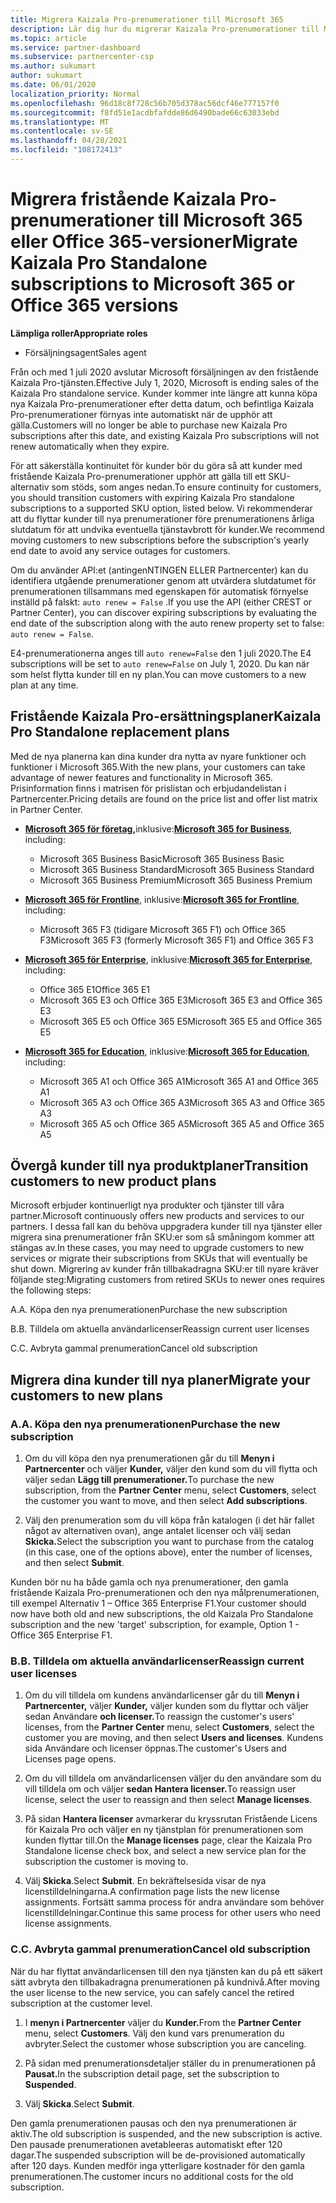 ```yaml
---
title: Migrera Kaizala Pro-prenumerationer till Microsoft 365
description: Lär dig hur du migrerar Kaizala Pro-prenumerationer till Microsoft 365- eller Office 365-versioner. Läs den här artikeln för mer information om hur du övergår till dina kunder.
ms.topic: article
ms.service: partner-dashboard
ms.subservice: partnercenter-csp
ms.author: sukumart
author: sukumart
ms.date: 06/01/2020
localization_priority: Normal
ms.openlocfilehash: 96d18c8f728c56b705d378ac56dcf46e777157f0
ms.sourcegitcommit: f8fd51e1acdbfafdde86d6490bade66c63033ebd
ms.translationtype: MT
ms.contentlocale: sv-SE
ms.lasthandoff: 04/28/2021
ms.locfileid: "108172413"
---
```

# <a name="migrate-kaizala-pro-standalone-subscriptions-to-microsoft-365-or-office-365-versions"></a><span data-ttu-id="4285a-104">Migrera fristående Kaizala Pro-prenumerationer till Microsoft 365 eller Office 365-versioner</span><span class="sxs-lookup"><span data-stu-id="4285a-104">Migrate Kaizala Pro Standalone subscriptions to Microsoft 365 or Office 365 versions</span></span>

<span data-ttu-id="4285a-105">**Lämpliga roller**</span><span class="sxs-lookup"><span data-stu-id="4285a-105">**Appropriate roles**</span></span>

- <span data-ttu-id="4285a-106">Försäljningsagent</span><span class="sxs-lookup"><span data-stu-id="4285a-106">Sales agent</span></span>

<span data-ttu-id="4285a-107">Från och med 1 juli 2020 avslutar Microsoft försäljningen av den fristående Kaizala Pro-tjänsten.</span><span class="sxs-lookup"><span data-stu-id="4285a-107">Effective July 1, 2020, Microsoft is ending sales of the Kaizala Pro standalone service.</span></span> <span data-ttu-id="4285a-108">Kunder kommer inte längre att kunna köpa nya Kaizala Pro-prenumerationer efter detta datum, och befintliga Kaizala Pro-prenumerationer förnyas inte automatiskt när de upphör att gälla.</span><span class="sxs-lookup"><span data-stu-id="4285a-108">Customers will no longer be able to purchase new Kaizala Pro subscriptions after this date, and existing Kaizala Pro subscriptions will not renew automatically when they expire.</span></span>

<span data-ttu-id="4285a-109">För att säkerställa kontinuitet för kunder bör du göra så att kunder med fristående Kaizala Pro-prenumerationer upphör att gälla till ett SKU-alternativ som stöds, som anges nedan.</span><span class="sxs-lookup"><span data-stu-id="4285a-109">To ensure continuity for customers, you should transition customers with expiring Kaizala Pro standalone subscriptions to a supported SKU option, listed below.</span></span> <span data-ttu-id="4285a-110">Vi rekommenderar att du flyttar kunder till nya prenumerationer före prenumerationens årliga slutdatum för att undvika eventuella tjänstavbrott för kunder.</span><span class="sxs-lookup"><span data-stu-id="4285a-110">We recommend moving customers to new subscriptions before the subscription's yearly end date to avoid any service outages for customers.</span></span>

<span data-ttu-id="4285a-111">Om du använder API:et (antingenNTINGEN ELLER Partnercenter) kan du identifiera utgående prenumerationer genom att utvärdera slutdatumet för prenumerationen tillsammans med egenskapen för automatisk förnyelse inställd på falskt: `auto renew = False` .</span><span class="sxs-lookup"><span data-stu-id="4285a-111">If you use the API (either CREST or Partner Center), you can discover expiring subscriptions by evaluating the end date of the subscription along with the auto renew property set to false: `auto renew = False`.</span></span>

<span data-ttu-id="4285a-112">E4-prenumerationerna anges till `auto renew=False` den 1 juli 2020.</span><span class="sxs-lookup"><span data-stu-id="4285a-112">The E4 subscriptions will be set to `auto renew=False` on July 1, 2020.</span></span> <span data-ttu-id="4285a-113">Du kan när som helst flytta kunder till en ny plan.</span><span class="sxs-lookup"><span data-stu-id="4285a-113">You can move customers to a new plan at any time.</span></span>

## <a name="kaizala-pro-standalone-replacement-plans"></a><span data-ttu-id="4285a-114">Fristående Kaizala Pro-ersättningsplaner</span><span class="sxs-lookup"><span data-stu-id="4285a-114">Kaizala Pro Standalone replacement plans</span></span>

<span data-ttu-id="4285a-115">Med de nya planerna kan dina kunder dra nytta av nyare funktioner och funktioner i Microsoft 365.</span><span class="sxs-lookup"><span data-stu-id="4285a-115">With the new plans, your customers can take advantage of newer features and functionality in Microsoft 365.</span></span> <span data-ttu-id="4285a-116">Prisinformation finns i matrisen för prislistan och erbjudandelistan i Partnercenter.</span><span class="sxs-lookup"><span data-stu-id="4285a-116">Pricing details are found on the price list and offer list matrix in Partner Center.</span></span>

- <span data-ttu-id="4285a-117">[**Microsoft 365 för företag,**](https://www.microsoft.com/microsoft-365/compare-all-microsoft-365-products?&activetab=tab:primaryr2)inklusive:</span><span class="sxs-lookup"><span data-stu-id="4285a-117">[**Microsoft 365 for Business**](https://www.microsoft.com/microsoft-365/compare-all-microsoft-365-products?&activetab=tab:primaryr2), including:</span></span>  
   - <span data-ttu-id="4285a-118">Microsoft 365 Business Basic</span><span class="sxs-lookup"><span data-stu-id="4285a-118">Microsoft 365 Business Basic</span></span>
   - <span data-ttu-id="4285a-119">Microsoft 365 Business Standard</span><span class="sxs-lookup"><span data-stu-id="4285a-119">Microsoft 365 Business Standard</span></span>
   - <span data-ttu-id="4285a-120">Microsoft 365 Business Premium</span><span class="sxs-lookup"><span data-stu-id="4285a-120">Microsoft 365 Business Premium</span></span>
    
- <span data-ttu-id="4285a-121">[**Microsoft 365 för Frontline**](https://www.microsoft.com/microsoft-365/microsoft-365-enterprise-f3?activetab=pivot:overviewtab), inklusive:</span><span class="sxs-lookup"><span data-stu-id="4285a-121">[**Microsoft 365 for Frontline**](https://www.microsoft.com/microsoft-365/microsoft-365-enterprise-f3?activetab=pivot:overviewtab), including:</span></span>
   - <span data-ttu-id="4285a-122">Microsoft 365 F3 (tidigare Microsoft 365 F1) och Office 365 F3</span><span class="sxs-lookup"><span data-stu-id="4285a-122">Microsoft 365 F3 (formerly Microsoft 365 F1) and Office 365 F3</span></span>
    
- <span data-ttu-id="4285a-123">[**Microsoft 365 för Enterprise**](https://www.microsoft.com/microsoft-365/compare-microsoft-365-enterprise-plans), inklusive:</span><span class="sxs-lookup"><span data-stu-id="4285a-123">[**Microsoft 365 for Enterprise**](https://www.microsoft.com/microsoft-365/compare-microsoft-365-enterprise-plans), including:</span></span> 
   - <span data-ttu-id="4285a-124">Office 365 E1</span><span class="sxs-lookup"><span data-stu-id="4285a-124">Office 365 E1</span></span>
   - <span data-ttu-id="4285a-125">Microsoft 365 E3 och Office 365 E3</span><span class="sxs-lookup"><span data-stu-id="4285a-125">Microsoft 365 E3 and Office 365 E3</span></span>
   - <span data-ttu-id="4285a-126">Microsoft 365 E5 och Office 365 E5</span><span class="sxs-lookup"><span data-stu-id="4285a-126">Microsoft 365 E5 and Office 365 E5</span></span>

- <span data-ttu-id="4285a-127">[**Microsoft 365 for Education**](https://www.microsoft.com/education/buy-license/microsoft365), inklusive:</span><span class="sxs-lookup"><span data-stu-id="4285a-127">[**Microsoft 365 for Education**](https://www.microsoft.com/education/buy-license/microsoft365), including:</span></span> 
    - <span data-ttu-id="4285a-128">Microsoft 365 A1 och Office 365 A1</span><span class="sxs-lookup"><span data-stu-id="4285a-128">Microsoft 365 A1 and Office 365 A1</span></span>
    - <span data-ttu-id="4285a-129">Microsoft 365 A3 och Office 365 A3</span><span class="sxs-lookup"><span data-stu-id="4285a-129">Microsoft 365 A3 and Office 365 A3</span></span>
    - <span data-ttu-id="4285a-130">Microsoft 365 A5 och Office 365 A5</span><span class="sxs-lookup"><span data-stu-id="4285a-130">Microsoft 365 A5 and Office 365 A5</span></span>

## <a name="transition-customers-to-new-product-plans"></a><span data-ttu-id="4285a-131">Övergå kunder till nya produktplaner</span><span class="sxs-lookup"><span data-stu-id="4285a-131">Transition customers to new product plans</span></span>

<span data-ttu-id="4285a-132">Microsoft erbjuder kontinuerligt nya produkter och tjänster till våra partner.</span><span class="sxs-lookup"><span data-stu-id="4285a-132">Microsoft continuously offers new products and services to our partners.</span></span> <span data-ttu-id="4285a-133">I dessa fall kan du behöva uppgradera kunder till nya tjänster eller migrera sina prenumerationer från SKU:er som så småningom kommer att stängas av.</span><span class="sxs-lookup"><span data-stu-id="4285a-133">In these cases, you may need to upgrade customers to new services or migrate their subscriptions from SKUs that will eventually be shut down.</span></span> <span data-ttu-id="4285a-134">Migrering av kunder från tillbakadragna SKU:er till nyare kräver följande steg:</span><span class="sxs-lookup"><span data-stu-id="4285a-134">Migrating customers from retired SKUs to newer ones requires the following steps:</span></span>

<span data-ttu-id="4285a-135">A.</span><span class="sxs-lookup"><span data-stu-id="4285a-135">A.</span></span> <span data-ttu-id="4285a-136">Köpa den nya prenumerationen</span><span class="sxs-lookup"><span data-stu-id="4285a-136">Purchase the new subscription</span></span>

<span data-ttu-id="4285a-137">B.</span><span class="sxs-lookup"><span data-stu-id="4285a-137">B.</span></span> <span data-ttu-id="4285a-138">Tilldela om aktuella användarlicenser</span><span class="sxs-lookup"><span data-stu-id="4285a-138">Reassign current user licenses</span></span>

<span data-ttu-id="4285a-139">C.</span><span class="sxs-lookup"><span data-stu-id="4285a-139">C.</span></span> <span data-ttu-id="4285a-140">Avbryta gammal prenumeration</span><span class="sxs-lookup"><span data-stu-id="4285a-140">Cancel old subscription</span></span>


## <a name="migrate-your-customers-to-new-plans"></a><span data-ttu-id="4285a-141">Migrera dina kunder till nya planer</span><span class="sxs-lookup"><span data-stu-id="4285a-141">Migrate your customers to new plans</span></span>

### <a name="a-purchase-the-new-subscription"></a><span data-ttu-id="4285a-142">A.</span><span class="sxs-lookup"><span data-stu-id="4285a-142">A.</span></span> <span data-ttu-id="4285a-143">Köpa den nya prenumerationen</span><span class="sxs-lookup"><span data-stu-id="4285a-143">Purchase the new subscription</span></span>

1. <span data-ttu-id="4285a-144">Om du vill köpa den nya prenumerationen går du till **Menyn i Partnercenter** och väljer **Kunder,** väljer den kund som du vill flytta och väljer sedan **Lägg till prenumerationer.**</span><span class="sxs-lookup"><span data-stu-id="4285a-144">To purchase the new subscription, from the **Partner Center** menu, select **Customers**, select the customer you want to move, and then select **Add subscriptions**.</span></span>

2. <span data-ttu-id="4285a-145">Välj den prenumeration som du vill köpa från katalogen (i det här fallet något av alternativen ovan), ange antalet licenser och välj sedan **Skicka.**</span><span class="sxs-lookup"><span data-stu-id="4285a-145">Select the subscription you want to purchase from the catalog (in this case, one of the options above), enter the number of licenses, and then select **Submit**.</span></span>

<span data-ttu-id="4285a-146">Kunden bör nu ha både gamla och nya prenumerationer, den gamla fristående Kaizala Pro-prenumerationen och den nya målprenumerationen, till exempel Alternativ 1 – Office 365 Enterprise F1.</span><span class="sxs-lookup"><span data-stu-id="4285a-146">Your customer should now have both old and new subscriptions, the old Kaizala Pro Standalone subscription and the new 'target' subscription, for example, Option 1 - Office 365 Enterprise F1.</span></span>

### <a name="b-reassign-current-user-licenses"></a><span data-ttu-id="4285a-147">B.</span><span class="sxs-lookup"><span data-stu-id="4285a-147">B.</span></span> <span data-ttu-id="4285a-148">Tilldela om aktuella användarlicenser</span><span class="sxs-lookup"><span data-stu-id="4285a-148">Reassign current user licenses</span></span>

1. <span data-ttu-id="4285a-149">Om du vill tilldela om kundens användarlicenser går du till **Menyn i Partnercenter,** väljer **Kunder,** väljer kunden som du flyttar och väljer sedan Användare **och licenser.**</span><span class="sxs-lookup"><span data-stu-id="4285a-149">To reassign the customer's users' licenses, from the **Partner Center** menu, select **Customers**, select the customer you are moving, and then select **Users and licenses**.</span></span> <span data-ttu-id="4285a-150">Kundens sida Användare och licenser öppnas.</span><span class="sxs-lookup"><span data-stu-id="4285a-150">The customer's Users and Licenses page opens.</span></span>

2. <span data-ttu-id="4285a-151">Om du vill tilldela om användarlicensen väljer du den användare som du vill tilldela om och väljer **sedan Hantera licenser.**</span><span class="sxs-lookup"><span data-stu-id="4285a-151">To reassign user license, select the user to reassign and then select **Manage licenses**.</span></span>

3. <span data-ttu-id="4285a-152">På sidan **Hantera licenser** avmarkerar du kryssrutan Fristående Licens för Kaizala Pro och väljer en ny tjänstplan för prenumerationen som kunden flyttar till.</span><span class="sxs-lookup"><span data-stu-id="4285a-152">On the **Manage licenses** page, clear the Kaizala Pro Standalone license check box, and select a new service plan for the subscription the customer is moving to.</span></span>

4.  <span data-ttu-id="4285a-153">Välj **Skicka**.</span><span class="sxs-lookup"><span data-stu-id="4285a-153">Select **Submit**.</span></span> <span data-ttu-id="4285a-154">En bekräftelsesida visar de nya licenstilldelningarna.</span><span class="sxs-lookup"><span data-stu-id="4285a-154">A confirmation page lists the new license assignments.</span></span> <span data-ttu-id="4285a-155">Fortsätt samma process för andra användare som behöver licenstilldelningar.</span><span class="sxs-lookup"><span data-stu-id="4285a-155">Continue this same process for other users who need license assignments.</span></span>

### <a name="c-cancel-old-subscription"></a><span data-ttu-id="4285a-156">C.</span><span class="sxs-lookup"><span data-stu-id="4285a-156">C.</span></span> <span data-ttu-id="4285a-157">Avbryta gammal prenumeration</span><span class="sxs-lookup"><span data-stu-id="4285a-157">Cancel old subscription</span></span>

<span data-ttu-id="4285a-158">När du har flyttat användarlicensen till den nya tjänsten kan du på ett säkert sätt avbryta den tillbakadragna prenumerationen på kundnivå.</span><span class="sxs-lookup"><span data-stu-id="4285a-158">After moving the user license to the new service, you can safely cancel the retired subscription at the customer level.</span></span>

1.  <span data-ttu-id="4285a-159">I **menyn i Partnercenter** väljer du **Kunder.**</span><span class="sxs-lookup"><span data-stu-id="4285a-159">From the **Partner Center** menu, select **Customers**.</span></span> <span data-ttu-id="4285a-160">Välj den kund vars prenumeration du avbryter.</span><span class="sxs-lookup"><span data-stu-id="4285a-160">Select the customer whose subscription you are canceling.</span></span>

2.  <span data-ttu-id="4285a-161">På sidan med prenumerationsdetaljer ställer du in prenumerationen på **Pausat.**</span><span class="sxs-lookup"><span data-stu-id="4285a-161">In the subscription detail page, set the subscription to **Suspended**.</span></span>

3.  <span data-ttu-id="4285a-162">Välj **Skicka**.</span><span class="sxs-lookup"><span data-stu-id="4285a-162">Select **Submit**.</span></span>

<span data-ttu-id="4285a-163">Den gamla prenumerationen pausas och den nya prenumerationen är aktiv.</span><span class="sxs-lookup"><span data-stu-id="4285a-163">The old subscription is suspended, and the new subscription is active.</span></span> <span data-ttu-id="4285a-164">Den pausade prenumerationen avetableeras automatiskt efter 120 dagar.</span><span class="sxs-lookup"><span data-stu-id="4285a-164">The suspended subscription will be de-provisioned automatically after 120 days.</span></span> <span data-ttu-id="4285a-165">Kunden medför inga ytterligare kostnader för den gamla prenumerationen.</span><span class="sxs-lookup"><span data-stu-id="4285a-165">The customer incurs no additional costs for the old subscription.</span></span>
